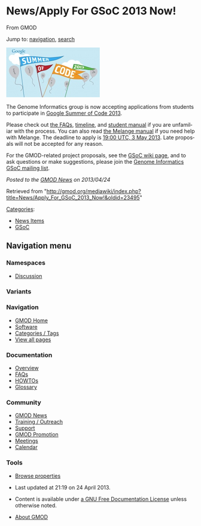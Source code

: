 <div id="mw-page-base" class="noprint">

</div>

<div id="mw-head-base" class="noprint">

</div>

<div id="content" class="mw-body" role="main">

<span id="top"></span>

<div id="mw-js-message" style="display:none;">

</div>



# <span dir="auto">News/Apply For GSoC 2013 Now!</span>

<div id="bodyContent">

<div id="siteSub">

From GMOD

</div>

<div id="contentSub">

</div>

<div id="jump-to-nav" class="mw-jump">

Jump to: [navigation](#mw-navigation), [search](#p-search)

</div>

<div id="mw-content-text" class="mw-content-ltr" lang="en" dir="ltr">

<div class="floatright">

[<img
src="../../mediawiki/images/thumb/c/c5/Soc-logo-google-blue.jpg/250px-Soc-logo-google-blue.jpg"
srcset="../../mediawiki/images/thumb/c/c5/Soc-logo-google-blue.jpg/375px-Soc-logo-google-blue.jpg 1.5x, ../../mediawiki/images/thumb/c/c5/Soc-logo-google-blue.jpg/500px-Soc-logo-google-blue.jpg 2x"
width="250" height="133" alt="Soc-logo-google-blue.jpg" />](../GSoC "GSoC")

</div>

The Genome Informatics group is now accepting applications from students
to participate in [Google Summer of Code 2013](../GSoC "GSoC").

Please check out <a
href="http://www.google-melange.com/gsoc/document/show/gsoc_program/google/gsoc2013/help_page"
class="external text" rel="nofollow">the FAQs</a>,
<a href="http://www.google-melange.com/gsoc/events/google/gsoc2013"
class="external text" rel="nofollow">timeline</a>, and
<a href="http://en.flossmanuals.net/GSoCstudentguide/"
class="external text" rel="nofollow">student manual</a> if you are
unfamiliar with the process. You can also read <a
href="http://en.flossmanuals.net/melange/students-students-application-phase/"
class="external text" rel="nofollow">the Melange manual</a> if you need
help with Melange. The deadline to apply is
<a href="http://goo.gl/ZSYyp" class="external text" rel="nofollow">19:00
UTC, 3 May 2013</a>. Late proposals will not be accepted for any reason.

For the GMOD-related project proposals, see the [GSoC wiki
page](../GSoC "GSoC"), and to ask questions or make suggestions, please
join the <a href="http://groups.google.com/group/genome-informatics"
class="external text" rel="nofollow">Genome Informatics GSoC mailing
list</a>.

  

<div class="newsfooter">

*Posted to the [GMOD News](../GMOD_News "GMOD News") on 2013/04/24*

</div>

</div>

<div class="printfooter">

Retrieved from
"<http://gmod.org/mediawiki/index.php?title=News/Apply_For_GSoC_2013_Now!&oldid=23495>"

</div>

<div id="catlinks" class="catlinks">

<div id="mw-normal-catlinks" class="mw-normal-catlinks">

[Categories](../Special:Categories "Special:Categories"):

- [News Items](../Category:News_Items "Category:News Items")
- [GSoC](../Category:GSoC "Category:GSoC")

</div>

</div>

<div class="visualClear">

</div>

</div>

</div>

<div id="mw-navigation">

## Navigation menu

<div id="mw-head">



<div id="left-navigation">

<div id="p-namespaces" class="vectorTabs" role="navigation"
aria-labelledby="p-namespaces-label">

### Namespaces


- <span id="ca-talk"><a
  href="http://gmod.org/mediawiki/index.php?title=Talk:News/Apply_For_GSoC_2013_Now!&amp;action=edit&amp;redlink=1"
  accesskey="t"
  title="Discussion about the content page [t]">Discussion</a></span>

</div>

<div id="p-variants" class="vectorMenu emptyPortlet" role="navigation"
aria-labelledby="p-variants-label">

### 

### Variants[](#)

<div class="menu">

</div>

</div>

</div>





</div>

</div>

</div>

<div id="mw-panel">

<div id="p-logo" role="banner">

<a href="../Main_Page"
style="background-image: url(../../images/GMOD-cogs.png);"
title="Visit the main page"></a>

</div>

<div id="p-Navigation" class="portal" role="navigation"
aria-labelledby="p-Navigation-label">

### Navigation

<div class="body">

- <span id="n-GMOD-Home">[GMOD Home](../Main_Page)</span>
- <span id="n-Software">[Software](../GMOD_Components)</span>
- <span id="n-Categories-.2F-Tags">[Categories /
  Tags](../Categories)</span>
- <span id="n-View-all-pages">[View all
  pages](../Special:AllPages)</span>

</div>

</div>

<div id="p-Documentation" class="portal" role="navigation"
aria-labelledby="p-Documentation-label">

### Documentation

<div class="body">

- <span id="n-Overview">[Overview](../Overview)</span>
- <span id="n-FAQs">[FAQs](../Category:FAQ)</span>
- <span id="n-HOWTOs">[HOWTOs](../Category:HOWTO)</span>
- <span id="n-Glossary">[Glossary](../Glossary)</span>

</div>

</div>

<div id="p-Community" class="portal" role="navigation"
aria-labelledby="p-Community-label">

### Community

<div class="body">

- <span id="n-GMOD-News">[GMOD News](../GMOD_News)</span>
- <span id="n-Training-.2F-Outreach">[Training /
  Outreach](../Training_and_Outreach)</span>
- <span id="n-Support">[Support](../Support)</span>
- <span id="n-GMOD-Promotion">[GMOD Promotion](../GMOD_Promotion)</span>
- <span id="n-Meetings">[Meetings](../Meetings)</span>
- <span id="n-Calendar">[Calendar](../Calendar)</span>

</div>

</div>

<div id="p-tb" class="portal" role="navigation"
aria-labelledby="p-tb-label">

### Tools

<div class="body">


- <span id="t-smwbrowselink"><a href="../Special:Browse/News-2FApply_For_GSoC_2013_Now!"
  rel="smw-browse">Browse properties</a></span>


</div>

</div>

</div>

</div>

<div id="footer" role="contentinfo">

- <span id="footer-info-lastmod">Last updated at 21:19 on 24 April
  2013.</span>
<!-- - <span id="footer-info-viewcount">13,725 page views.</span> -->
- <span id="footer-info-copyright">Content is available under
  <a href="http://www.gnu.org/licenses/fdl-1.3.html" class="external"
  rel="nofollow">a GNU Free Documentation License</a> unless otherwise
  noted.</span>

<!-- -->

- <span id="footer-places-about">[About
  GMOD](../GMOD:About "GMOD:About")</span>

<!-- -->






</div>
